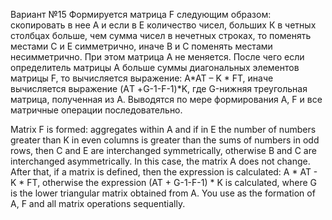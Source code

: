 Вариант №15
Формируется матрица F следующим образом: скопировать в нее А и  если в Е количество чисел, больших К в четных столбцах больше, чем сумма чисел в нечетных строках, то поменять местами С и Е симметрично, иначе В и С поменять местами несимметрично. При этом матрица А не меняется. После чего если определитель матрицы А больше суммы диагональных элементов матрицы F, то вычисляется выражение: A*AT – K * FТ, иначе вычисляется выражение (AТ +G-1-F-1)*K, где G-нижняя треугольная матрица, полученная из А. Выводятся по мере формирования А, F и все матричные операции последовательно.

Matrix F is formed: aggregates within A and if in E the number of numbers greater than K in even columns is greater than the sums of numbers in odd rows, then C and E are interchanged symmetrically, otherwise B and C are interchanged asymmetrically. In this case, the matrix A does not change. After that, if a matrix is ​​defined, then the expression is calculated: A * AT - K * FT, otherwise the expression (AT + G-1-F-1) * K is calculated, where G is the lower triangular matrix obtained from A. You use as the formation of A, F and all matrix operations sequentially.

